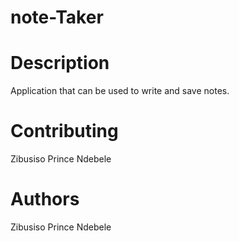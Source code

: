 # note-Taker 

# Description
Application that can be used to write and save notes.

# Contributing
Zibusiso Prince Ndebele

# Authors
Zibusiso Prince Ndebele